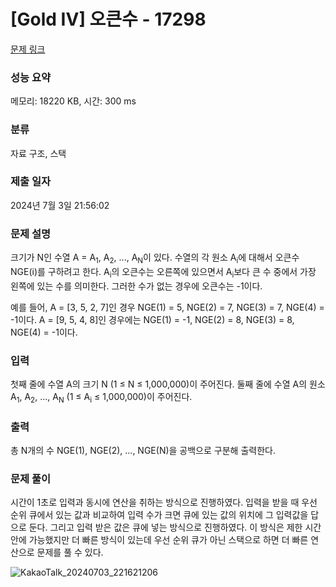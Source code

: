 # [Gold IV] 오큰수 - 17298 

[문제 링크](https://www.acmicpc.net/problem/17298) 

### 성능 요약

메모리: 18220 KB, 시간: 300 ms

### 분류

자료 구조, 스택

### 제출 일자

2024년 7월 3일 21:56:02

### 문제 설명

<p>크기가 N인 수열 A = A<sub>1</sub>, A<sub>2</sub>, ..., A<sub>N</sub>이 있다. 수열의 각 원소 A<sub>i</sub>에 대해서 오큰수 NGE(i)를 구하려고 한다. A<sub>i</sub>의 오큰수는 오른쪽에 있으면서 A<sub>i</sub>보다 큰 수 중에서 가장 왼쪽에 있는 수를 의미한다. 그러한 수가 없는 경우에 오큰수는 -1이다.</p>

<p>예를 들어, A = [3, 5, 2, 7]인 경우 NGE(1) = 5, NGE(2) = 7, NGE(3) = 7, NGE(4) = -1이다. A = [9, 5, 4, 8]인 경우에는 NGE(1) = -1, NGE(2) = 8, NGE(3) = 8, NGE(4) = -1이다.</p>

### 입력 

 <p>첫째 줄에 수열 A의 크기 N (1 ≤ N ≤ 1,000,000)이 주어진다. 둘째 줄에 수열 A의 원소 A<sub>1</sub>, A<sub>2</sub>, ..., A<sub>N</sub> (1 ≤ A<sub>i</sub> ≤ 1,000,000)이 주어진다.</p>

### 출력 

 <p>총 N개의 수 NGE(1), NGE(2), ..., NGE(N)을 공백으로 구분해 출력한다.</p>

### 문제 풀이

 <p> 시간이 1초로 입력과 동시에 연산을 취하는 방식으로 진행하였다. 입력을 받을 때 우선 순위 큐에서 있는 값과 비교하여 입력 수가 크면 큐에 있는 값의 위치에 그 입력값을 답으로 둔다. 그리고 입력 받은 값은 큐에 넣는 방식으로 진행하였다. 이 방식은 제한 시간 안에 가능했지만 더 빠른 방식이 있는데 우선 순위 큐가 아닌 스택으로 하면 더 빠른 연산으로 문제를 풀 수 있다. </p>


![KakaoTalk_20240703_221621206](https://github.com/denise030261/BaekjoonProblem/assets/83278071/c91732ae-5545-447d-97a3-95723602a3b2)
